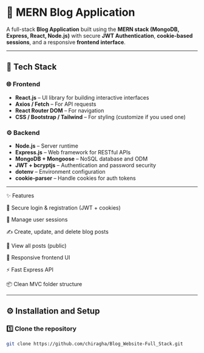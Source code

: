 # 📝 MERN Blog Application

A full-stack **Blog Application** built using the **MERN stack (MongoDB, Express, React, Node.js)** with secure **JWT Authentication**, **cookie-based sessions**, and a responsive **frontend interface**.

---

## 🚀 Tech Stack

### 🌐 Frontend
- **React.js** – UI library for building interactive interfaces  
- **Axios / Fetch** – For API requests  
- **React Router DOM** – For navigation  
- **CSS / Bootstrap / Tailwind** – For styling (customize if you used one)

### ⚙️ Backend
- **Node.js** – Server runtime  
- **Express.js** – Web framework for RESTful APIs  
- **MongoDB + Mongoose** – NoSQL database and ODM  
- **JWT + bcryptjs** – Authentication and password security  
- **dotenv** – Environment configuration  
- **cookie-parser** – Handle cookies for auth tokens  

---
✨ Features

🔐 Secure login & registration (JWT + cookies)

🧍 Manage user sessions

✍️ Create, update, and delete blog posts

📰 View all posts (public)

📱 Responsive frontend UI

⚡ Fast Express API

📦 Clean MVC folder structure


---

## ⚙️ Installation and Setup

### 1️⃣ Clone the repository
```bash
git clone https://github.com/chiragha/Blog_Website-Full_Stack.git



